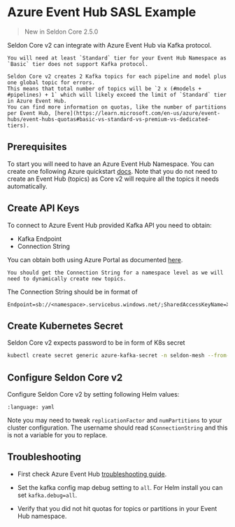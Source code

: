 # Azure Event Hub SASL Example

> New in Seldon Core 2.5.0

Seldon Core v2 can integrate with Azure Event Hub via Kafka protocol.

```{warning}
You will need at least `Standard` tier for your Event Hub Namespace as `Basic` tier does not support Kafka protocol.
```

```{warning}
Seldon Core v2 creates 2 Kafka topics for each pipeline and model plus one global topic for errors.
This means that total number of topics will be `2 x (#models + #pipelines) + 1` which will likely exceed the limit of `Standard` tier in Azure Event Hub.
You can find more information on quotas, like the number of partitions per Event Hub, [here](https://learn.microsoft.com/en-us/azure/event-hubs/event-hubs-quotas#basic-vs-standard-vs-premium-vs-dedicated-tiers).
```

## Prerequisites

To start you will need to have an Azure Event Hub Namespace.
You can create one following Azure quickstart [docs](https://learn.microsoft.com/en-gb/azure/event-hubs/event-hubs-create).
Note that you do not need to create an Event Hub (topics) as Core v2 will require all the topics it needs automatically.

## Create API Keys

To connect to Azure Event Hub provided Kafka API you need to obtain:
- Kafka Endpoint
- Connection String

You can obtain both using Azure Portal as documented [here](https://learn.microsoft.com/en-us/azure/event-hubs/event-hubs-get-connection-string?utm_source=pocket_saves#connection-string-for-a-namespace).

```{note}
You should get the Connection String for a namespace level as we will need to dynamically create new topics.
```

The Connection String should be in format of
```
Endpoint=sb://<namespace>.servicebus.windows.net/;SharedAccessKeyName=XXXXXX;SharedAccessKey=XXXXXX
```

## Create Kubernetes Secret

Seldon Core v2 expects password to be in form of K8s secret
```bash
kubectl create secret generic azure-kafka-secret -n seldon-mesh --from-literal password="Endpoint=sb://<namespace>.servicebus.windows.net/;SharedAccessKeyName=XXXXXX;SharedAccessKey=XXXXXX"
```

## Configure Seldon Core v2

Configure Seldon Core v2 by setting following Helm values:

```{literalinclude} ../../../../../../k8s/samples/values-azure-event-hub-sasl.yaml.tmpl
:language: yaml
```

Note you may need to tweak `replicationFactor` and `numPartitions` to your cluster configuration. The username should read `$ConnectionString` and this is not a variable for you to replace.

## Troubleshooting

- First check Azure Event Hub [troubleshooting guide](https://learn.microsoft.com/en-us/azure/event-hubs/troubleshooting-guide).

- Set the kafka config map debug setting to `all`. For Helm install you can set `kafka.debug=all`.

- Verify that you did not hit quotas for topics or partitions in your Event Hub namespace.
